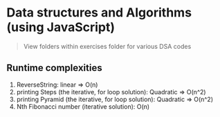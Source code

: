 # Data structures and Algorithms (using JavaScript)

> View folders within exercises folder for various DSA codes

## Runtime complexities

1. ReverseString: linear => O(n)
2. printing Steps (the iterative, for loop solution): Quadratic => O(n^2)
3. printing Pyramid (the iterative, for loop solution): Quadratic => O(n^2)
4. Nth Fibonacci number (iterative solution): O(n)
